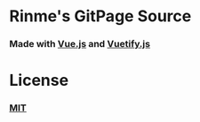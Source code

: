 # Rinme's GitPage Source

### Made with [Vue.js](https://vuejs.org/) and [Vuetify.js](https://vuetifyjs.com)

# License
### [MIT](https://github.com/rinme/rinme.github.io/blob/main/LICENSE)
